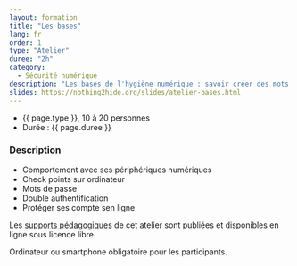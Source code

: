 ```yaml
---
layout: formation
title: "Les bases"
lang: fr
order: 1
type: "Atelier"
duree: "2h"
category: 
  - Sécurité numérique
description: "Les bases de l'hygiène numérique : savoir créer des mots de passe solides, apprendre à protéger ses périphériques et ses  comptes en ligne."
slides: https://nothing2hide.org/slides/atelier-bases.html
---
```


  - {{ page.type }}, 10 à 20 personnes
  - Durée : {{ page.duree }}

### Description

- Comportement avec ses périphériques numériques
- Check points sur ordinateur
- Mots de passe
- Double authentification
- Protéger ses compte sen ligne

Les [supports pédagogiques]({{page.slides}}) de cet atelier sont publiées et disponibles en ligne sous licence libre.

Ordinateur ou smartphone obligatoire pour les participants.
